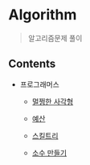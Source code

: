 # Algorithm

> 알고리즘문제 풀이



## Contents

- 프로그래머스
  - [멀쩡한 사각형](https://github.com/JoongChangYang/Algorithm/blob/master/NormalSquare.md)
  
  - [예산](https://github.com/JoongChangYang/Algorithm/blob/master/Budget.md)
  
  - [스킬트리](https://github.com/JoongChangYang/Algorithm/blob/master/SkillTree.md)
  
  - [소수 만들기](https://github.com/JoongChangYang/Algorithm/blob/master/PrimeNumber.md)
  
    



